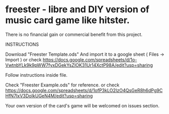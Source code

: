 # freester - libre and DIY version of music card game like hitster.
There is no financial gain or commercial benefit from this project.

INSTRUCTIONS

Download "Freester Template.ods" And import it to a google sheet ( Files -> Import ) or check https://docs.google.com/spreadsheets/d/1o-VwtnbYLk9k9pWW7fyxDGekYsZIOK31Ur14XctP98A/edit?usp=sharing

Follow instructions inside file.

Check "Freester Example.ods" for reference. or check https://docs.google.com/spreadsheets/d/1ofP3kLO2IzO4QsGeR8h6dPg9CHfN7IxV3DoIkUGeN4M/edit?usp=sharing

Your own version of the card's game will be welcomed on issues section.
